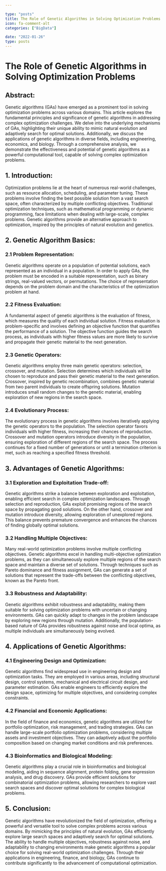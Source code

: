 ```yaml
---

type: "posts"
title: The Role of Genetic Algorithms in Solving Optimization Problems
icon: fa-comment-alt
categories: ["BigData"]

date: "2022-01-26"
type: posts
---
```





# The Role of Genetic Algorithms in Solving Optimization Problems

## Abstract:
Genetic algorithms (GAs) have emerged as a prominent tool in solving optimization problems across various domains. This article explores the fundamental principles and significance of genetic algorithms in addressing complex optimization challenges. We delve into the underlying mechanisms of GAs, highlighting their unique ability to mimic natural evolution and adaptively search for optimal solutions. Additionally, we discuss the applications of genetic algorithms in diverse fields, including engineering, economics, and biology. Through a comprehensive analysis, we demonstrate the effectiveness and potential of genetic algorithms as a powerful computational tool, capable of solving complex optimization problems.

## 1. Introduction:
Optimization problems lie at the heart of numerous real-world challenges, such as resource allocation, scheduling, and parameter tuning. These problems involve finding the best possible solution from a vast search space, often characterized by multiple conflicting objectives. Traditional optimization techniques, such as mathematical programming or dynamic programming, face limitations when dealing with large-scale, complex problems. Genetic algorithms provide an alternative approach to optimization, inspired by the principles of natural evolution and genetics.

## 2. Genetic Algorithm Basics:
### 2.1 Problem Representation:
Genetic algorithms operate on a population of potential solutions, each represented as an individual in a population. In order to apply GAs, the problem must be encoded in a suitable representation, such as binary strings, real-valued vectors, or permutations. The choice of representation depends on the problem domain and the characteristics of the optimization problem at hand.

### 2.2 Fitness Evaluation:
A fundamental aspect of genetic algorithms is the evaluation of fitness, which measures the quality of each individual solution. Fitness evaluation is problem-specific and involves defining an objective function that quantifies the performance of a solution. The objective function guides the search process, as individuals with higher fitness values are more likely to survive and propagate their genetic material to the next generation.

### 2.3 Genetic Operators:
Genetic algorithms employ three main genetic operators: selection, crossover, and mutation. Selection determines which individuals will be chosen to reproduce and pass their genetic material to the next generation. Crossover, inspired by genetic recombination, combines genetic material from two parent individuals to create offspring solutions. Mutation introduces small random changes to the genetic material, enabling exploration of new regions in the search space.

### 2.4 Evolutionary Process:
The evolutionary process in genetic algorithms involves iteratively applying the genetic operators to the population. The selection operator favors individuals with higher fitness, increasing their chances of reproduction. Crossover and mutation operators introduce diversity in the population, ensuring exploration of different regions of the search space. The process continues for a fixed number of generations or until a termination criterion is met, such as reaching a specified fitness threshold.

## 3. Advantages of Genetic Algorithms:
### 3.1 Exploration and Exploitation Trade-off:
Genetic algorithms strike a balance between exploration and exploitation, enabling efficient search in complex optimization landscapes. Through selection and reproduction, GAs exploit promising regions of the search space by propagating good solutions. On the other hand, crossover and mutation introduce diversity, allowing exploration of unexplored regions. This balance prevents premature convergence and enhances the chances of finding globally optimal solutions.

### 3.2 Handling Multiple Objectives:
Many real-world optimization problems involve multiple conflicting objectives. Genetic algorithms excel in handling multi-objective optimization problems, as they can simultaneously explore multiple regions of the search space and maintain a diverse set of solutions. Through techniques such as Pareto dominance and fitness assignment, GAs can generate a set of solutions that represent the trade-offs between the conflicting objectives, known as the Pareto front.

### 3.3 Robustness and Adaptability:
Genetic algorithms exhibit robustness and adaptability, making them suitable for solving optimization problems with uncertain or changing environments. GAs can quickly adapt to changes in the problem landscape by exploring new regions through mutation. Additionally, the population-based nature of GAs provides robustness against noise and local optima, as multiple individuals are simultaneously being evolved.

## 4. Applications of Genetic Algorithms:
### 4.1 Engineering Design and Optimization:
Genetic algorithms find widespread use in engineering design and optimization tasks. They are employed in various areas, including structural design, control systems, mechanical and electrical circuit design, and parameter estimation. GAs enable engineers to efficiently explore the design space, optimizing for multiple objectives, and considering complex constraints.

### 4.2 Financial and Economic Applications:
In the field of finance and economics, genetic algorithms are utilized for portfolio optimization, risk management, and trading strategies. GAs can handle large-scale portfolio optimization problems, considering multiple assets and investment objectives. They can adaptively adjust the portfolio composition based on changing market conditions and risk preferences.

### 4.3 Bioinformatics and Biological Modeling:
Genetic algorithms play a crucial role in bioinformatics and biological modeling, aiding in sequence alignment, protein folding, gene expression analysis, and drug discovery. GAs provide efficient solutions for combinatorial optimization problems, allowing researchers to explore vast search spaces and discover optimal solutions for complex biological problems.

## 5. Conclusion:
Genetic algorithms have revolutionized the field of optimization, offering a powerful and versatile tool to solve complex problems across various domains. By mimicking the principles of natural evolution, GAs efficiently explore large search spaces and adaptively search for optimal solutions. The ability to handle multiple objectives, robustness against noise, and adaptability to changing environments make genetic algorithms a popular choice for solving real-world optimization challenges. Through their applications in engineering, finance, and biology, GAs continue to contribute significantly to the advancement of computational optimization.